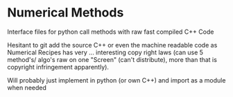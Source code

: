 # Numerical Methods

Interface files for python call methods with raw fast compiled C++ Code

Hesitant to git add the source C++ or even the machine readable code as Numerical Recipes has very ... interesting copy right laws (can use 5 method's/ algo's raw on one "Screen" (can't distribute), more than that is copyright infringement apparently).

Will probably just implement in python (or own C++) and import as a module when needed
